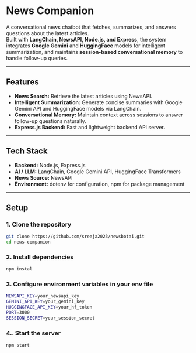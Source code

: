 # News Companion

A conversational news chatbot that fetches, summarizes, and answers questions about the latest articles.  
Built with **LangChain, NewsAPI, Node.js, and Express**, the system integrates **Google Gemini** and **HuggingFace** models for intelligent summarization, and maintains **session-based conversational memory** to handle follow-up queries.  

---

## Features
- **News Search:** Retrieve the latest articles using NewsAPI.  
- **Intelligent Summarization:** Generate concise summaries with Google Gemini API and HuggingFace models via LangChain.  
- **Conversational Memory:** Maintain context across sessions to answer follow-up questions naturally.  
- **Express.js Backend:** Fast and lightweight backend API server.  

---

## Tech Stack
- **Backend:** Node.js, Express.js  
- **AI / LLM:** LangChain, Google Gemini API, HuggingFace Transformers  
- **News Source:** NewsAPI  
- **Environment:** dotenv for configuration, npm for package management  

---

## Setup

### 1. Clone the repository
```bash
git clone https://github.com/sreeja2023/newsbotai.git
cd news-companion
```
### 2. Install dependencies
```bash
npm instal
```
### 3. Configure environment variables in your env file 
```bash
NEWSAPI_KEY=your_newsapi_key
GEMINI_API_KEY=your_gemini_key
HUGGINGFACE_API_KEY=your_hf_token
PORT=3000
SESSION_SECRET=your_session_secret

```
### 4.. Start the server
```bash
npm start
```
